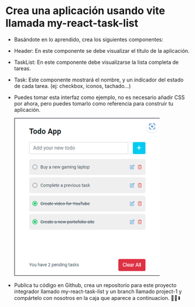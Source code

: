 # Crea una aplicación usando vite llamada my-react-task-list

- Basándote en lo aprendido, crea los siguientes componentes:
- Header: En este componente se debe visualizar el título de la aplicación.
- TaskList: En este componente debe visualizarse la lista completa de tareas.
- Task: Este componente mostrará el nombre, y un indicador del estado de cada tarea. (ej: checkbox, iconos, tachado...)
- Puedes tomar esta interfaz como ejemplo, no es necesario añadir CSS por ahora, pero puedes tomarlo como referencia para construir tu aplicación.

  ![avatar](/public/Ejemplo.png)

- Publica tu código en Github, crea un repositorio para este proyecto integrador llamado my-react-task-list y un branch llamado project-1 y compártelo con nosotros en la caja que aparece a continuacion. 👍🏼⬇️
